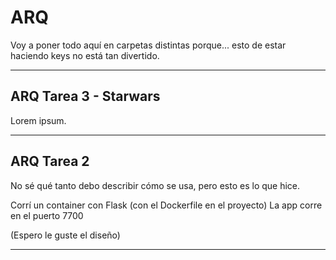 # ARQ
Voy a poner todo aquí en carpetas distintas porque... esto de estar haciendo keys no está tan divertido.

-----------------------------------------------------------------------------------------
## ARQ Tarea 3 - Starwars

Lorem ipsum.

-----------------------------------------------------------------------------------------
## ARQ Tarea 2

No sé qué tanto debo describir cómo se usa, pero esto es lo que hice.

Corrí un container con Flask (con el Dockerfile en el proyecto)
La app corre en el puerto 7700

(Espero le guste el diseño)

-----------------------------------------------------------------------------------------
